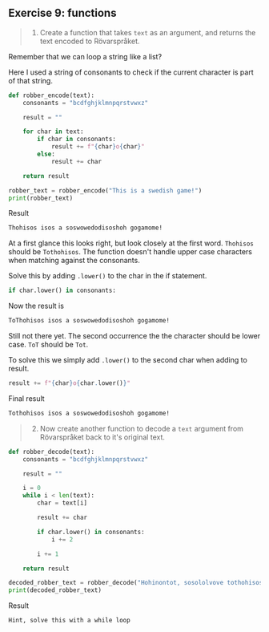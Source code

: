## Exercise 9: functions

> 1. Create a function that takes `text` as an argument, and returns the text encoded to Rövarspråket.

Remember that we can loop a string like a list?

Here I used a string of consonants to check if the current character is part of that string.

```py
def robber_encode(text):
    consonants = "bcdfghjklmnpqrstvwxz"

    result = ""

    for char in text:
        if char in consonants:
            result += f"{char}o{char}"
        else:
            result += char

    return result

robber_text = robber_encode("This is a swedish game!")
print(robber_text)
```

Result

```txt
Thohisos isos a soswowedodisoshoh gogamome!
```

At a first glance this looks right, but look closely at the first word.
`Thohisos` should be `Tothohisos`.
The function doesn't handle upper case characters when matching against the consonants.

Solve this by adding `.lower()` to the char in the if statement.

```py
if char.lower() in consonants:
```

Now the result is

```txt
ToThohisos isos a soswowedodisoshoh gogamome!
```

Still not there yet. The second occurrence the the character should be lower case. `ToT` should be `Tot`.

To solve this we simply add `.lower()` to the second char when adding to result.

```py
result += f"{char}o{char.lower()}"
```

Final result

```txt
Tothohisos isos a soswowedodisoshoh gogamome!
```

> 2. Now create another function to decode a `text` argument from Rövarspråket back to it's original text.

```py
def robber_decode(text):
    consonants = "bcdfghjklmnpqrstvwxz"

    result = ""

    i = 0
    while i < len(text):
        char = text[i]

        result += char

        if char.lower() in consonants:
            i += 2

        i += 1

    return result

decoded_robber_text = robber_decode("Hohinontot, sosololvove tothohisos wowitothoh a wowhohilole loloopop")
print(decoded_robber_text)
```

Result

```txt
Hint, solve this with a while loop
```
